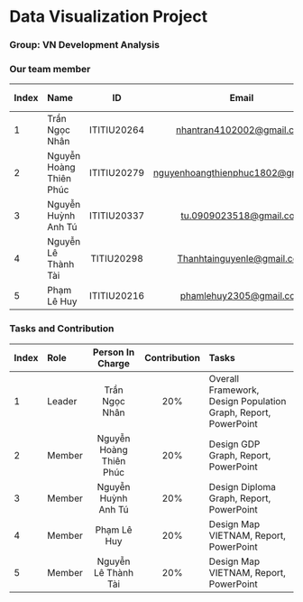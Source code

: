 
# Data Visualization Project 

### Group: VN Development Analysis
### Our team member
| Index | Name                   |     ID      |              Email               | Github account             |
|:------|:-----------------------|:-----------:|:--------------------------------:|:---------------------------|
| 1     | Trần Ngọc Nhân | ITITIU20264 | nhantran4102002@gmail.com | petertran410 |
| 2     | Nguyễn Hoàng Thiên Phúc | ITITIU20279 | nguyenhoangthienphuc1802@gmail.com | thienphuc1802 |
| 3     | Nguyễn Huỳnh Anh Tú | ITITIU20337 | tu.0909023518@gmail.com | ITITIU20337 |
| 4     | Nguyễn Lê Thành Tài | TITIU20298 | Thanhtainguyenle@gmail.com | tainguynnn | 
| 5     | Phạm Lê Huy | ITITIU20216 | phamlehuy2305@gmail.com | yukihira09 |             

### Tasks and Contribution 
| Index | Role                                                         | Person In Charge | Contribution |Tasks|
|:------|:-------------------------------------------------------------|:--------------:|:------------:|:-------------------------------------------------------------|
| 1     | Leader     |   Trần Ngọc Nhân   |          20%      |Overall Framework, Design Population Graph, Report, PowerPoint   |   
| 2     | Member      |   Nguyễn Hoàng Thiên Phúc   |          20%     |Design GDP Graph, Report, PowerPoint    |    
| 3     | Member  |  Nguyễn Huỳnh Anh Tú     |      20%         |  Design Diploma Graph, Report, PowerPoint  |     
| 4     | Member |     Phạm Lê Huy     |         20%     | Design Map VIETNAM, Report, PowerPoint|  
| 5     | Member |     Nguyễn Lê Thành Tài     |         20%     | Design Map VIETNAM, Report, PowerPoint |        


